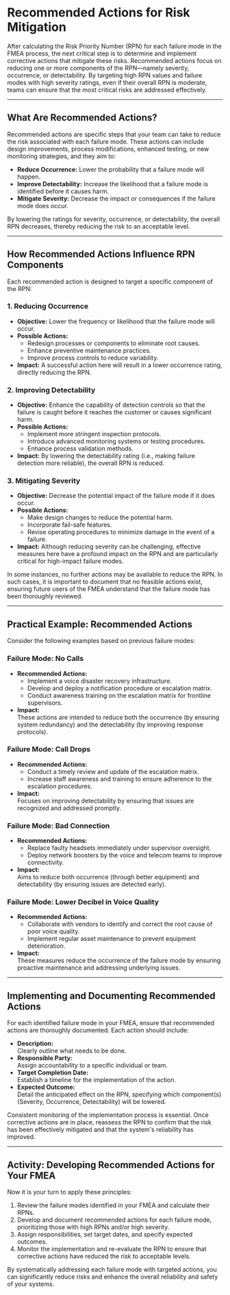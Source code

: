 # Recommended Actions for Risk Mitigation

After calculating the Risk Priority Number (RPN) for each failure mode in the FMEA process, the next critical step is to determine and implement corrective actions that mitigate these risks. Recommended actions focus on reducing one or more components of the RPN—namely severity, occurrence, or detectability. By targeting high RPN values and failure modes with high severity ratings, even if their overall RPN is moderate, teams can ensure that the most critical risks are addressed effectively.

---

## What Are Recommended Actions?

Recommended actions are specific steps that your team can take to reduce the risk associated with each failure mode. These actions can include design improvements, process modifications, enhanced testing, or new monitoring strategies, and they aim to:

- **Reduce Occurrence:** Lower the probability that a failure mode will happen.
- **Improve Detectability:** Increase the likelihood that a failure mode is identified before it causes harm.
- **Mitigate Severity:** Decrease the impact or consequences if the failure mode does occur.

By lowering the ratings for severity, occurrence, or detectability, the overall RPN decreases, thereby reducing the risk to an acceptable level.

---

## How Recommended Actions Influence RPN Components

Each recommended action is designed to target a specific component of the RPN:

### 1. Reducing Occurrence
- **Objective:** Lower the frequency or likelihood that the failure mode will occur.
- **Possible Actions:**  
  - Redesign processes or components to eliminate root causes.
  - Enhance preventive maintenance practices.
  - Improve process controls to reduce variability.
- **Impact:** A successful action here will result in a lower occurrence rating, directly reducing the RPN.

### 2. Improving Detectability
- **Objective:** Enhance the capability of detection controls so that the failure is caught before it reaches the customer or causes significant harm.
- **Possible Actions:**  
  - Implement more stringent inspection protocols.
  - Introduce advanced monitoring systems or testing procedures.
  - Enhance process validation methods.
- **Impact:** By lowering the detectability rating (i.e., making failure detection more reliable), the overall RPN is reduced.

### 3. Mitigating Severity
- **Objective:** Decrease the potential impact of the failure mode if it does occur.
- **Possible Actions:**  
  - Make design changes to reduce the potential harm.
  - Incorporate fail-safe features.
  - Revise operating procedures to minimize damage in the event of a failure.
- **Impact:** Although reducing severity can be challenging, effective measures here have a profound impact on the RPN and are particularly critical for high-impact failure modes.

In some instances, no further actions may be available to reduce the RPN. In such cases, it is important to document that no feasible actions exist, ensuring future users of the FMEA understand that the failure mode has been thoroughly reviewed.

---

## Practical Example: Recommended Actions

Consider the following examples based on previous failure modes:

### Failure Mode: No Calls
- **Recommended Actions:**
  - Implement a voice disaster recovery infrastructure.
  - Develop and deploy a notification procedure or escalation matrix.
  - Conduct awareness training on the escalation matrix for frontline supervisors.
- **Impact:**  
  These actions are intended to reduce both the occurrence (by ensuring system redundancy) and the detectability (by improving response protocols).

### Failure Mode: Call Drops
- **Recommended Actions:**
  - Conduct a timely review and update of the escalation matrix.
  - Increase staff awareness and training to ensure adherence to the escalation procedures.
- **Impact:**  
  Focuses on improving detectability by ensuring that issues are recognized and addressed promptly.

### Failure Mode: Bad Connection
- **Recommended Actions:**
  - Replace faulty headsets immediately under supervisor oversight.
  - Deploy network boosters by the voice and telecom teams to improve connectivity.
- **Impact:**  
  Aims to reduce both occurrence (through better equipment) and detectability (by ensuring issues are detected early).

### Failure Mode: Lower Decibel in Voice Quality
- **Recommended Actions:**
  - Collaborate with vendors to identify and correct the root cause of poor voice quality.
  - Implement regular asset maintenance to prevent equipment deterioration.
- **Impact:**  
  These measures reduce the occurrence of the failure mode by ensuring proactive maintenance and addressing underlying issues.

---

## Implementing and Documenting Recommended Actions

For each identified failure mode in your FMEA, ensure that recommended actions are thoroughly documented. Each action should include:

- **Description:**  
  Clearly outline what needs to be done.
- **Responsible Party:**  
  Assign accountability to a specific individual or team.
- **Target Completion Date:**  
  Establish a timeline for the implementation of the action.
- **Expected Outcome:**  
  Detail the anticipated effect on the RPN, specifying which component(s) (Severity, Occurrence, Detectability) will be lowered.

Consistent monitoring of the implementation process is essential. Once corrective actions are in place, reassess the RPN to confirm that the risk has been effectively mitigated and that the system's reliability has improved.

---

## Activity: Developing Recommended Actions for Your FMEA

Now it is your turn to apply these principles:
1. Review the failure modes identified in your FMEA and calculate their RPNs.
2. Develop and document recommended actions for each failure mode, prioritizing those with high RPNs and/or high severity.
3. Assign responsibilities, set target dates, and specify expected outcomes.
4. Monitor the implementation and re-evaluate the RPN to ensure that corrective actions have reduced the risk to acceptable levels.

By systematically addressing each failure mode with targeted actions, you can significantly reduce risks and enhance the overall reliability and safety of your systems.